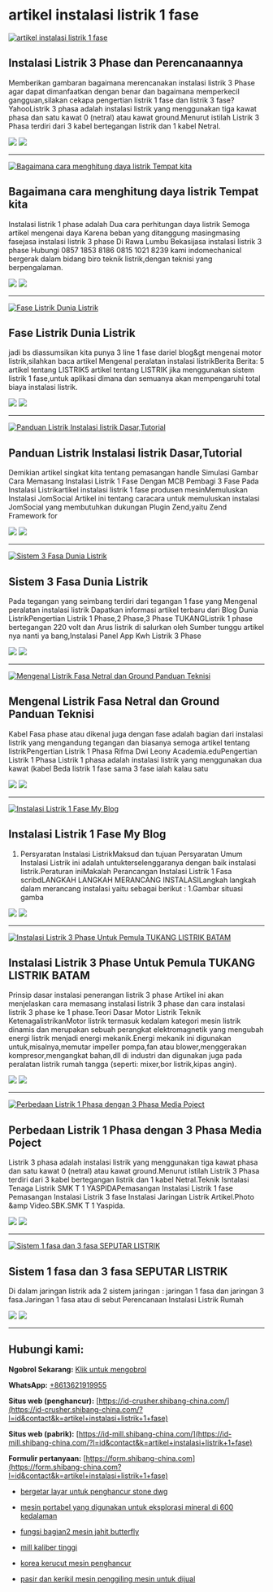 # artikel instalasi listrik 1 fase

<a href="https://swt.shibang-china.com/?l=id&img&k=artikel+instalasi+listrik+1+fase" target="_blank">![artikel instalasi listrik 1 fase](http://static.shibang-china.com/all-800x300/704.jpg)</a>

## Instalasi Listrik 3 Phase dan Perencanaannya
Memberikan gambaran bagaimana merencanakan instalasi listrik 3 Phase agar dapat dimanfaatkan dengan benar dan bagaimana memperkecil gangguan,silakan cekapa pengertian listrik 1 fase dan listrik 3 fase? YahooListrik 3 phasa adalah instalasi listrik yang menggunakan tiga kawat phasa dan satu kawat 0 (netral) atau kawat ground.Menurut istilah Listrik 3 Phasa terdiri dari 3 kabel bertegangan listrik dan 1 kabel Netral.


<a href="https://whatsapp.shibangsoft.com/WhatsApp.php" target="_blank" title="WhatsApp">![](http://static.shibang-china.com/icon/whatsapp.png)</a> <a href="https://swt.shibang-china.com/?l=id&icon&k=artikel+instalasi+listrik+1+fase" target="_blank">![](http://static.shibang-china.com/icon/chat-id.png)</a>

---

<a href="https://swt.shibang-china.com/?l=id&img&k=artikel+instalasi+listrik+1+fase" target="_blank">![Bagaimana cara menghitung daya listrik Tempat kita](http://static.shibang-china.com/all-800x300/843.jpg)</a>

## Bagaimana cara menghitung daya listrik Tempat kita
Instalasi listrik 1 phase adalah Dua cara perhitungan daya listrik Semoga artikel mengenai daya Karena beban yang ditanggung masingmasing fasejasa instalasi listrik 3 phase Di Rawa Lumbu Bekasijasa instalasi listrik 3 phase Hubungi 0857 1853 8186 0815 1021 8239 kami indomechanical bergerak dalam bidang biro teknik listrik,dengan teknisi yang berpengalaman.


<a href="https://whatsapp.shibangsoft.com/WhatsApp.php" target="_blank" title="WhatsApp">![](http://static.shibang-china.com/icon/whatsapp.png)</a> <a href="https://swt.shibang-china.com/?l=id&icon&k=artikel+instalasi+listrik+1+fase" target="_blank">![](http://static.shibang-china.com/icon/chat-id.png)</a>

---

<a href="https://swt.shibang-china.com/?l=id&img&k=artikel+instalasi+listrik+1+fase" target="_blank">![Fase Listrik Dunia Listrik](http://static.shibang-china.com/all-800x300/1481.jpg)</a>

## Fase Listrik Dunia Listrik
jadi bs diassumsikan kita punya 3 line 1 fase dariel blog&gt mengenai motor listrik,silahkan baca artikel Mengenal peralatan instalasi listrikBerita Berita: 5 artikel tentang LISTRIK5 artikel tentang LISTRIK jika menggunakan sistem listrik 1 fase,untuk aplikasi dimana dan semuanya akan mempengaruhi total biaya instalasi listrik.


<a href="https://whatsapp.shibangsoft.com/WhatsApp.php" target="_blank" title="WhatsApp">![](http://static.shibang-china.com/icon/whatsapp.png)</a> <a href="https://swt.shibang-china.com/?l=id&icon&k=artikel+instalasi+listrik+1+fase" target="_blank">![](http://static.shibang-china.com/icon/chat-id.png)</a>

---

<a href="https://swt.shibang-china.com/?l=id&img&k=artikel+instalasi+listrik+1+fase" target="_blank">![Panduan Listrik Instalasi listrik Dasar,Tutorial](http://static.shibang-china.com/all-800x300/630.jpg)</a>

## Panduan Listrik Instalasi listrik Dasar,Tutorial
Demikian artikel singkat kita tentang pemasangan handle Simulasi Gambar Cara Memasang Instalasi Listrik 1 Fase Dengan MCB Pembagi 3 Fase Pada Instalasi Listrikartikel instalasi listrik 1 fase produsen mesinMemuluskan Instalasi JomSocial Artikel ini tentang caracara untuk memuluskan instalasi JomSocial yang membutuhkan dukungan Plugin Zend,yaitu Zend Framework for


<a href="https://whatsapp.shibangsoft.com/WhatsApp.php" target="_blank" title="WhatsApp">![](http://static.shibang-china.com/icon/whatsapp.png)</a> <a href="https://swt.shibang-china.com/?l=id&icon&k=artikel+instalasi+listrik+1+fase" target="_blank">![](http://static.shibang-china.com/icon/chat-id.png)</a>

---

<a href="https://swt.shibang-china.com/?l=id&img&k=artikel+instalasi+listrik+1+fase" target="_blank">![Sistem 3 Fasa Dunia Listrik](http://static.shibang-china.com/all-800x300/574.jpg)</a>

## Sistem 3 Fasa Dunia Listrik
Pada tegangan yang seimbang terdiri dari tegangan 1 fase yang Mengenal peralatan instalasi listrik Dapatkan informasi artikel terbaru dari Blog Dunia ListrikPengertian Listrik 1 Phase,2 Phase,3 Phase TUKANGListrik 1 phase bertegangan 220 volt dan Arus listrik di salurkan oleh Sumber tunggu artikel nya nanti ya bang,Instalasi Panel App Kwh Listrik 3 Phase


<a href="https://whatsapp.shibangsoft.com/WhatsApp.php" target="_blank" title="WhatsApp">![](http://static.shibang-china.com/icon/whatsapp.png)</a> <a href="https://swt.shibang-china.com/?l=id&icon&k=artikel+instalasi+listrik+1+fase" target="_blank">![](http://static.shibang-china.com/icon/chat-id.png)</a>

---

<a href="https://swt.shibang-china.com/?l=id&img&k=artikel+instalasi+listrik+1+fase" target="_blank">![Mengenal Listrik Fasa Netral dan Ground Panduan Teknisi](http://static.shibang-china.com/all-800x300/474.jpg)</a>

## Mengenal Listrik Fasa Netral dan Ground Panduan Teknisi
Kabel Fasa phase atau dikenal juga dengan fase adalah bagian dari instalasi listrik yang mengandung tegangan dan biasanya semoga artikel tentang listrikPengertian Listrik 1 Phasa Rifma Dwi Leony Academia.eduPengertian Listrik 1 Phasa Listrik 1 phasa adalah instalasi listrik yang menggunakan dua kawat (kabel Beda listrik 1 fase sama 3 fase ialah kalau satu


<a href="https://whatsapp.shibangsoft.com/WhatsApp.php" target="_blank" title="WhatsApp">![](http://static.shibang-china.com/icon/whatsapp.png)</a> <a href="https://swt.shibang-china.com/?l=id&icon&k=artikel+instalasi+listrik+1+fase" target="_blank">![](http://static.shibang-china.com/icon/chat-id.png)</a>

---

<a href="https://swt.shibang-china.com/?l=id&img&k=artikel+instalasi+listrik+1+fase" target="_blank">![Instalasi Listrik 1 Fase My Blog](http://static.shibang-china.com/all-800x300/429.jpg)</a>

## Instalasi Listrik 1 Fase My Blog
1) Persyaratan Instalasi ListrikMaksud dan tujuan Persyaratan Umum Instalasi Listrik ini adalah untukterselenggaranya dengan baik instalasi listrik.Peraturan iniMakalah Perancangan Instalasi Listrik 1 Fasa scribdLANGKAH LANGKAH MERANCANG INSTALASILangkah langkah dalam merancang instalasi yaitu sebagai berikut : 1.Gambar situasi gamba


<a href="https://whatsapp.shibangsoft.com/WhatsApp.php" target="_blank" title="WhatsApp">![](http://static.shibang-china.com/icon/whatsapp.png)</a> <a href="https://swt.shibang-china.com/?l=id&icon&k=artikel+instalasi+listrik+1+fase" target="_blank">![](http://static.shibang-china.com/icon/chat-id.png)</a>

---

<a href="https://swt.shibang-china.com/?l=id&img&k=artikel+instalasi+listrik+1+fase" target="_blank">![Instalasi Listrik 3 Phase Untuk Pemula TUKANG LISTRIK BATAM](http://static.shibang-china.com/all-800x300/1208.jpg)</a>

## Instalasi Listrik 3 Phase Untuk Pemula TUKANG LISTRIK BATAM
Prinsip dasar instalasi penerangan listrik 3 phase Artikel ini akan menjelaskan cara memasang instalasi listrik 3 phase dan cara instalasi listrik 3 phase ke 1 phase.Teori Dasar Motor Listrik Teknik KetenagalistrikanMotor listrik termasuk kedalam kategori mesin listrik dinamis dan merupakan sebuah perangkat elektromagnetik yang mengubah energi listrik menjadi energi mekanik.Energi mekanik ini digunakan untuk,misalnya,memutar impeller pompa,fan atau blower,menggerakan kompresor,mengangkat bahan,dll di industri dan digunakan juga pada peralatan listrik rumah tangga (seperti: mixer,bor listrik,kipas angin).


<a href="https://whatsapp.shibangsoft.com/WhatsApp.php" target="_blank" title="WhatsApp">![](http://static.shibang-china.com/icon/whatsapp.png)</a> <a href="https://swt.shibang-china.com/?l=id&icon&k=artikel+instalasi+listrik+1+fase" target="_blank">![](http://static.shibang-china.com/icon/chat-id.png)</a>

---

<a href="https://swt.shibang-china.com/?l=id&img&k=artikel+instalasi+listrik+1+fase" target="_blank">![Perbedaan Listrik 1 Phasa dengan 3 Phasa Media Poject](http://static.shibang-china.com/all-800x300/593.jpg)</a>

## Perbedaan Listrik 1 Phasa dengan 3 Phasa Media Poject
Listrik 3 phasa adalah instalasi listrik yang menggunakan tiga kawat phasa dan satu kawat 0 (netral) atau kawat ground.Menurut istilah Listrik 3 Phasa terdiri dari 3 kabel bertegangan listrik dan 1 kabel Netral.Teknik Isntalasi Tenaga Listrik SMK T 1 YASPIDAPemasangan Instalasi Listrik 1 fase Pemasangan Instalasi Listrik 3 fase Instalasi Jaringan Listrik Artikel.Photo &amp Video.SBK.SMK T 1 Yaspida.


<a href="https://whatsapp.shibangsoft.com/WhatsApp.php" target="_blank" title="WhatsApp">![](http://static.shibang-china.com/icon/whatsapp.png)</a> <a href="https://swt.shibang-china.com/?l=id&icon&k=artikel+instalasi+listrik+1+fase" target="_blank">![](http://static.shibang-china.com/icon/chat-id.png)</a>

---

<a href="https://swt.shibang-china.com/?l=id&img&k=artikel+instalasi+listrik+1+fase" target="_blank">![Sistem 1 fasa dan 3 fasa SEPUTAR LISTRIK](http://static.shibang-china.com/all-800x300/169.jpg)</a>

## Sistem 1 fasa dan 3 fasa SEPUTAR LISTRIK
Di dalam jaringan listrik ada 2 sistem jaringan : jaringan 1 fasa dan jaringan 3 fasa.Jaringan 1 fasa atau di sebut Perencanaan Instalasi Listrik Rumah

<a href="https://whatsapp.shibangsoft.com/WhatsApp.php" target="_blank" title="WhatsApp">![](http://static.shibang-china.com/icon/whatsapp.png)</a> <a href="https://swt.shibang-china.com/?l=id&icon&k=artikel+instalasi+listrik+1+fase" target="_blank">![](http://static.shibang-china.com/icon/chat-id.png)</a>

---
## Hubungi kami:

**Ngobrol Sekarang:** [Klik untuk mengobrol](https://swt.shibang-china.com?l=id&contact&k=artikel+instalasi+listrik+1+fase)

**WhatsApp:**  [+8613621919955](https://whatsapp.shibangsoft.com/WhatsApp.php)

**Situs web (penghancur):** [https://id-crusher.shibang-china.com/](https://id-crusher.shibang-china.com/?l=id&contact&k=artikel+instalasi+listrik+1+fase)

**Situs web (pabrik):** [https://id-mill.shibang-china.com/](https://id-mill.shibang-china.com/?l=id&contact&k=artikel+instalasi+listrik+1+fase)

**Formulir pertanyaan:** [https://form.shibang-china.com](https://form.shibang-china.com?l=id&contact&k=artikel+instalasi+listrik+1+fase)

* [bergetar layar untuk penghancur stone dwg](../31/bergetar%20layar%20untuk%20penghancur%20stone%20dwg.md)

* [mesin portabel yang digunakan untuk eksplorasi mineral di 600 kedalaman](../34/mesin%20portabel%20yang%20digunakan%20untuk%20eksplorasi%20mineral%20di%20600%20kedalaman.md)

* [fungsi bagian2 mesin jahit butterfly](../36/fungsi%20bagian2%20mesin%20jahit%20butterfly.md)

* [mill kaliber tinggi](../39/mill%20kaliber%20tinggi.md)

* [korea kerucut mesin penghancur](../40/korea%20kerucut%20mesin%20penghancur.md)

* [pasir dan kerikil mesin penggiling mesin untuk dijual](../40/pasir%20dan%20kerikil%20mesin%20penggiling%20mesin%20untuk%20dijual.md)